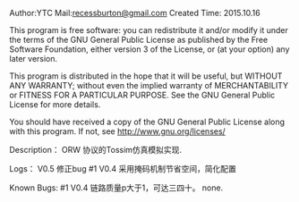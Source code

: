 Author:YTC 
Mail:recessburton@gmail.com
Created Time: 2015.10.16

This program is free software: you can redistribute it and/or modify
it under the terms of the GNU General Public License as published by
the Free Software Foundation, either version 3 of the License, or
(at your option) any later version.

This program is distributed in the hope that it will be useful,
but WITHOUT ANY WARRANTY; without even the implied warranty of
MERCHANTABILITY or FITNESS FOR A PARTICULAR PURPOSE.  See the
GNU General Public License for more details.

You should have received a copy of the GNU General Public License
along with this program.  If not, see <http://www.gnu.org/licenses/>

Description：
	ORW 协议的Tossim仿真模拟实现.
	
Logs：
	V0.5 修正bug #1
	V0.4 采用掩码机制节省空间，简化配置 
	
Known Bugs: 
	#1 V0.4 链路质量p大于1，可达三四十。
		none.

